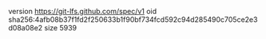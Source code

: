 version https://git-lfs.github.com/spec/v1
oid sha256:4afb08b37f1fd2f250633b1f90bf734fcd592c94d285490c705ce2e3d08a08e2
size 5939
